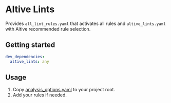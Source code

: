 # Altive Lints

Provides `all_lint_rules.yaml` that activates all rules and `altive_lints.yaml` with Altive recommended rule selection.

## Getting started

```yaml
dev_dependencies:
  altive_lints: any
```

## Usage

1. Copy [analysis_options.yaml](https://github.com/altive/altive_lints/blob/main/packages/altive_lints/example/analysis_options.yaml) to your project root.
2. Add your rules if needed.
